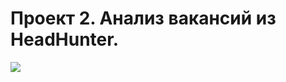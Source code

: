 # Проект 2. Анализ вакансий из HeadHunter. 
![](https://raw.githubusercontent.com/amido/azure-vector-icons/master/renders/sql-database-generic.png)

